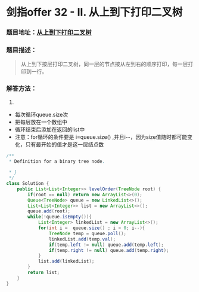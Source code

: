 # 剑指offer 32 - II. 从上到下打印二叉树



### 题目地址：[从上到下打印二叉树](https://leetcode-cn.com/problems/cong-shang-dao-xia-da-yin-er-cha-shu-ii-lcof/)



### 题目描述：

>从上到下按层打印二叉树，同一层的节点按从左到右的顺序打印，每一层打印到一行。



### 解答方法：

1. 

- 每次循环queue.size次
- 把每层放在一个数组中
- 循环结束后添加在返回的list中
- 注意：for循环的条件要是 i=queue.size() ,并且i--，因为size值随时都可能变化，只有最开始的值才是这一层结点数

```java
/**
 * Definition for a binary tree node.
  
 * }
 */
class Solution {
    public List<List<Integer>> levelOrder(TreeNode root) {
        if(root == null) return new ArrayList<>(0);
        Queue<TreeNode> queue = new LinkedList<>();
        List<List<Integer>> list = new ArrayList<>();
        queue.add(root);
        while(!queue.isEmpty()){
            List<Integer> linkedList = new ArrayList<>();
            for(int i =  queue.size() ; i > 0; i--){
                TreeNode temp = queue.poll();
                linkedList.add(temp.val);
                if(temp.left != null) queue.add(temp.left);
                if(temp.right != null) queue.add(temp.right);
            }
            list.add(linkedList);
        }
        return list;
    }
}
```